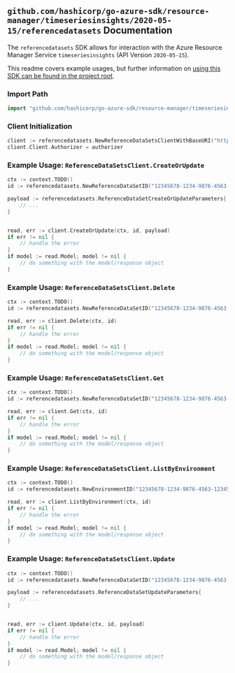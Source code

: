 
## `github.com/hashicorp/go-azure-sdk/resource-manager/timeseriesinsights/2020-05-15/referencedatasets` Documentation

The `referencedatasets` SDK allows for interaction with the Azure Resource Manager Service `timeseriesinsights` (API Version `2020-05-15`).

This readme covers example usages, but further information on [using this SDK can be found in the project root](https://github.com/hashicorp/go-azure-sdk/tree/main/docs).

### Import Path

```go
import "github.com/hashicorp/go-azure-sdk/resource-manager/timeseriesinsights/2020-05-15/referencedatasets"
```


### Client Initialization

```go
client := referencedatasets.NewReferenceDataSetsClientWithBaseURI("https://management.azure.com")
client.Client.Authorizer = authorizer
```


### Example Usage: `ReferenceDataSetsClient.CreateOrUpdate`

```go
ctx := context.TODO()
id := referencedatasets.NewReferenceDataSetID("12345678-1234-9876-4563-123456789012", "example-resource-group", "environmentValue", "referenceDataSetValue")

payload := referencedatasets.ReferenceDataSetCreateOrUpdateParameters{
	// ...
}


read, err := client.CreateOrUpdate(ctx, id, payload)
if err != nil {
	// handle the error
}
if model := read.Model; model != nil {
	// do something with the model/response object
}
```


### Example Usage: `ReferenceDataSetsClient.Delete`

```go
ctx := context.TODO()
id := referencedatasets.NewReferenceDataSetID("12345678-1234-9876-4563-123456789012", "example-resource-group", "environmentValue", "referenceDataSetValue")

read, err := client.Delete(ctx, id)
if err != nil {
	// handle the error
}
if model := read.Model; model != nil {
	// do something with the model/response object
}
```


### Example Usage: `ReferenceDataSetsClient.Get`

```go
ctx := context.TODO()
id := referencedatasets.NewReferenceDataSetID("12345678-1234-9876-4563-123456789012", "example-resource-group", "environmentValue", "referenceDataSetValue")

read, err := client.Get(ctx, id)
if err != nil {
	// handle the error
}
if model := read.Model; model != nil {
	// do something with the model/response object
}
```


### Example Usage: `ReferenceDataSetsClient.ListByEnvironment`

```go
ctx := context.TODO()
id := referencedatasets.NewEnvironmentID("12345678-1234-9876-4563-123456789012", "example-resource-group", "environmentValue")

read, err := client.ListByEnvironment(ctx, id)
if err != nil {
	// handle the error
}
if model := read.Model; model != nil {
	// do something with the model/response object
}
```


### Example Usage: `ReferenceDataSetsClient.Update`

```go
ctx := context.TODO()
id := referencedatasets.NewReferenceDataSetID("12345678-1234-9876-4563-123456789012", "example-resource-group", "environmentValue", "referenceDataSetValue")

payload := referencedatasets.ReferenceDataSetUpdateParameters{
	// ...
}


read, err := client.Update(ctx, id, payload)
if err != nil {
	// handle the error
}
if model := read.Model; model != nil {
	// do something with the model/response object
}
```
